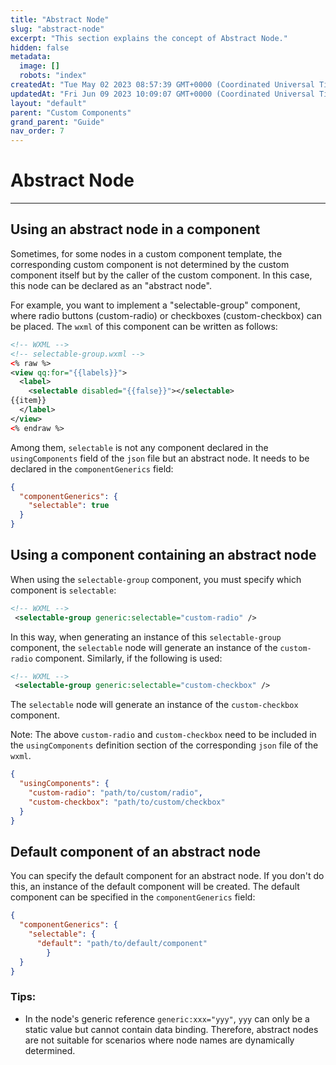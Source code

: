 ```yaml
---
title: "Abstract Node"
slug: "abstract-node"
excerpt: "This section explains the concept of Abstract Node."
hidden: false
metadata: 
  image: []
  robots: "index"
createdAt: "Tue May 02 2023 08:57:39 GMT+0000 (Coordinated Universal Time)"
updatedAt: "Fri Jun 09 2023 10:09:07 GMT+0000 (Coordinated Universal Time)"
layout: "default"
parent: "Custom Components"
grand_parent: "Guide"
nav_order: 7
---
```

# Abstract Node 
*** 
## Using an abstract node in a component

Sometimes, for some nodes in a custom component template, the corresponding custom component is not determined by the custom component itself but by the caller of the custom component. In this case, this node can be declared as an "abstract node".

For example, you want to implement a "selectable-group" component, where radio buttons (custom-radio) or checkboxes (custom-checkbox) can be placed. The `wxml` of this component can be written as follows:

```xml
<!-- WXML -->
<!-- selectable-group.wxml -->
<% raw %>
<view qq:for="{{labels}}">
  <label>
    <selectable disabled="{{false}}"></selectable>
{{item}}
  </label>
</view>
<% endraw %>
```

Among them, `selectable` is not any component declared in the `usingComponents` field of the `json` file but an abstract node. It needs to be declared in the `componentGenerics` field:

```json
{
  "componentGenerics": {
    "selectable": true
  }
}
```

## Using a component containing an abstract node

When using the `selectable-group` component, you must specify which component is `selectable`:

```xml
<!-- WXML -->
 <selectable-group generic:selectable="custom-radio" />
```

In this way, when generating an instance of this `selectable-group` component, the `selectable` node will generate an instance of the `custom-radio` component. Similarly, if the following is used:

```xml
<!-- WXML -->
 <selectable-group generic:selectable="custom-checkbox" />
```

The `selectable` node will generate an instance of the `custom-checkbox` component.

Note: The above `custom-radio` and `custom-checkbox` need to be included in the `usingComponents` definition section of the corresponding `json` file of the `wxml`.

```json
{
  "usingComponents": {
    "custom-radio": "path/to/custom/radio",
    "custom-checkbox": "path/to/custom/checkbox"
  }
}
```

## Default component of an abstract node

You can specify the default component for an abstract node. If you don't do this, an instance of the default component will be created. The default component can be specified in the `componentGenerics` field:

```json
{
  "componentGenerics": {
    "selectable": {
      "default": "path/to/default/component"
		} 
  }
}
```

### Tips:

- In the node's generic reference `generic:xxx="yyy"`, `yyy` can only be a static value but cannot contain data binding. Therefore, abstract nodes are not suitable for scenarios where node names are dynamically determined.
